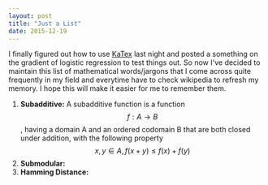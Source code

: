 ```yaml
---
layout: post
title: "Just a List"
date: 2015-12-19
---
```

I finally figured out how to use [KaTex](https://github.com/Khan/KaTeX) last night and posted a something on the gradient of logistic regression to test things out.
So now I've decided to maintain this list of mathematical words/jargons that I come across quite frequently in my field and everytime have to check wikipedia to refresh my memory. I hope this will make it easier for me to remember them.

1. **Subadditive:**
A subadditive function is a function $$f:A \rightarrow B$$ , having a domain A and an ordered codomain B that are both closed under addition, with the following property $$  x,y \in A, f(x+y) \leq f(x) + f(y) $$
2. **Submodular:**
3. **Hamming Distance:**
